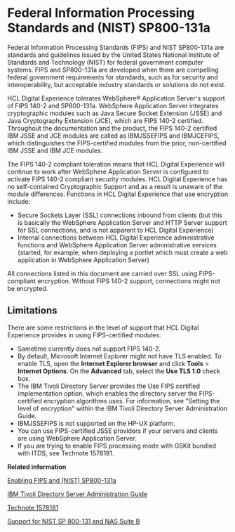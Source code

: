 # Federal Information Processing Standards and \(NIST\) SP800-131a

Federal Information Processing Standards \(FIPS\) and NIST SP800-131a are standards and guidelines issued by the United States National Institute of Standards and Technology \(NIST\) for federal government computer systems. FIPS and SP800-131a are developed when there are compelling federal government requirements for standards, such as for security and interoperability, but acceptable industry standards or solutions do not exist.

HCL Digital Experience tolerates WebSphere® Application Server's support of FIPS 140-2 and SP800-131a. WebSphere Application Server integrates cryptographic modules such as Java Secure Socket Extension \(JSSE\) and Java Cryptography Extension \(JCE\), which are FIPS 140-2 certified. Throughout the documentation and the product, the FIPS 140-2 certified IBM JSSE and JCE modules are called as IBMJSSEFIPS and IBMJCEFIPS, which distinguishes the FIPS-certified modules from the prior, non-certified IBM JSSE and IBM JCE modules.

The FIPS 140-2 compliant toleration means that HCL Digital Experience will continue to work after WebSphere Application Server is configured to activate FIPS 140-2 compliant security modules. HCL Digital Experience has no self-contained Cryptographic Support and as a result is unaware of the module differences. Functions in HCL Digital Experience that use encryption include:

-   Secure Sockets Layer \(SSL\) connections inbound from clients \(but this is basically the WebSphere Application Server and HTTP Server support for SSL connections, and is not apparent to HCL Digital Experience\)
-   Internal connections between HCL Digital Experience administrative functions and WebSphere Application Server administrative services \(started, for example, when deploying a portlet which must create a web application in WebSphere Application Server\)

All connections listed in this document are carried over SSL using FIPS-compliant encryption. Without FIPS 140-2 support, connections might not be encrypted.

## Limitations

There are some restrictions in the level of support that HCL Digital Experience provides in using FIPS-certified modules:

-   Sametime currently does not support FIPS 140-2.
-   By default, Microsoft Internet Explorer might not have TLS enabled. To enable TLS, open the **Internet Explorer browser** and click **Tools** \> **Internet Options**. On the **Advanced** tab, select the **Use TLS 1.0** check box.
-   The IBM Tivoli Directory Server provides the Use FIPS certified implementation option, which enables the directory server the FIPS-certified encryption algorithms uses. For information, see "Setting the level of encryption" within the IBM Tivoli Directory Server Administration Guide.
-   IBMJSSEFIPS is not supported on the HP-UX platform.
-   You can use FIPS-certified JSSE providers if your servers and clients are using WebSphere Application Server.
-   If you are trying to enable FIPS processing mode with GSKit bundled with ITDS, see Technote 1578181.


**Related information**  


[Enabling FIPS and \(NIST\) SP800-131a](../config/cfg_fips.md)

[IBM Tivoli Directory Server Administration Guide](http://publib.boulder.ibm.com/tividd/td/IBMDS/IDSadmin52/en_US/HTML/admin_gd.htm#Header_185)

[Technote 1578181](https://www.ibm.com/support/pages/node/197547)

[Support for NIST SP 800-131 and NAS Suite B](https://www.ibm.com/docs/en)

